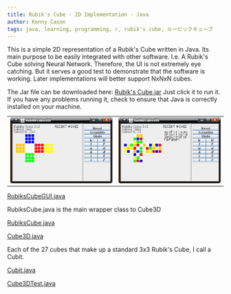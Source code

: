 ```yaml
---
title: Rubik's Cube - 2D Implementation - Java
author: Kenny Cason
tags: java, learning, programming, r, rubik's cube, ルービックキューブ
---
```


This is a simple 2D representation of a Rubik's Cube written in Java. Its main purpose to be easily integrated with other software. I.e. A Rubik's Cube solving Neural Network. Therefore, the UI is not extremely eye catching. But it serves a good test to demonstrate that the software is working. Later implementations will better support NxNxN cubes.

The Jar file can be downloaded here: <a href="/code/java/rc/RC.jar">Rubik's Cube.jar</a> Just click it to run it. If you have any problems running it, check to ensure that Java is correctly installed on your machine.
<table width=100%><tr><td>
<a href="/code/java/rc/RC01.png" target="_blank" ><img src="/code/java/rc/RC01.png" width="295" alt="Rubik's Cube 2D java"/></a></td><td>
<a href="/code/java/rc/RC02.png" target="_blank" ><img src="/code/java/rc/RC02.png" width="295"  alt="Rubik's Cube 2D java"/></a></td></tr></table>

<p><a href="http://kennycason.com/code/java/rc/RubiksCubeGUI.java">RubiksCubeGUI.java</a></p> 
RubiksCube.java is the main wrapper class to Cube3D
<p><a href="http://kennycason.com/code/java/rc/RubiksCube.java">RubiksCube.java</a></p>
<p><a href="http://kennycason.com/code/java/rc/Cube3D.java">Cube3D.java</a></p>

Each of the 27 cubes that make up a standard 3x3 Rubik's Cube, I call a Cubit.
<p><a href="http://kennycason.com/code/java/rc/Cubit.java">Cubit.java</a></p>
<p><a href="http://kennycason.com/code/java/rc/Cube3DTest.java">Cube3DTest.java</a></p>

